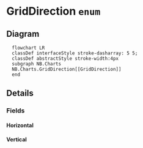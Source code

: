 # GridDirection `enum`

## Diagram
```mermaid
  flowchart LR
  classDef interfaceStyle stroke-dasharray: 5 5;
  classDef abstractStyle stroke-width:4px
  subgraph NB.Charts
  NB.Charts.GridDirection[[GridDirection]]
  end
```

## Details
### Fields
#### Horizontal


#### Vertical

